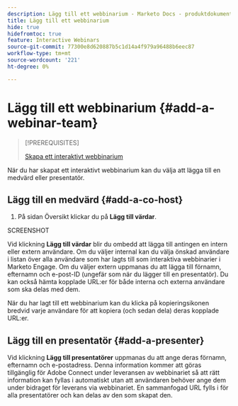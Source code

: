 ```yaml
---
description: Lägg till ett webbinarium - Marketo Docs - produktdokumentation
title: Lägg till ett webbinarium
hide: true
hidefromtoc: true
feature: Interactive Webinars
source-git-commit: 77300e8d620887b5c1d14a4f979a96488b6eec87
workflow-type: tm+mt
source-wordcount: '221'
ht-degree: 0%

---
```


# Lägg till ett webbinarium {#add-a-webinar-team}

>[!PREREQUISITES]
>
>[Skapa ett interaktivt webbinarium](/help/marketo/product-docs/demand-generation/events/interactive-webinars/create-an-interactive-webinar.md)

När du har skapat ett interaktivt webbinarium kan du välja att lägga till en medvärd eller presentatör.

## Lägg till en medvärd {#add-a-co-host}

1. På sidan Översikt klickar du på **Lägg till värdar**.

SCREENSHOT

Vid klickning **Lägg till värdar** blir du ombedd att lägga till antingen en intern eller extern användare. Om du väljer internal kan du välja önskad användare i listan över alla användare som har lagts till som interaktiva webbinarier i Marketo Engage. Om du väljer extern uppmanas du att lägga till förnamn, efternamn och e-post-ID (ungefär som när du lägger till en presentatör). Du kan också hämta kopplade URL:er för både interna och externa användare som ska delas med dem.

När du har lagt till ett webbinarium kan du klicka på kopieringsikonen bredvid varje användare för att kopiera (och sedan dela) deras kopplade URL:er.

## Lägg till en presentatör {#add-a-presenter}

Vid klickning **Lägg till presentatörer** uppmanas du att ange deras förnamn, efternamn och e-postadress. Denna information kommer att göras tillgänglig för Adobe Connect under leveransen av webbinariet så att rätt information kan fyllas i automatiskt utan att användaren behöver ange dem under bidraget för leverans via webbinariet. En sammanfogad URL fylls i för alla presentatörer och kan delas av den som skapat den.
